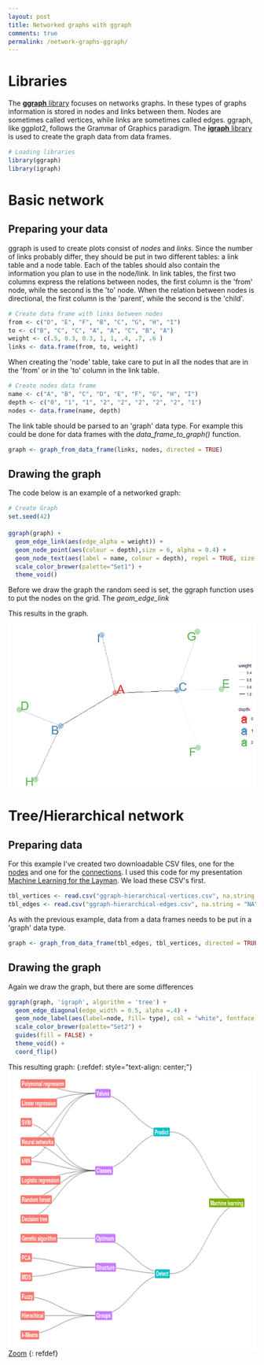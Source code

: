 ```yaml
---
layout: post
title: Networked graphs with ggraph
comments: true
permalink: /network-graphs-ggraph/
---
```


# Libraries
The [**ggraph** library](https://www.rdocumentation.org/packages/ggraph/versions/0.1.1/topics/ggraph) focuses on networks graphs. In these types of graphs information is stored in nodes and links between them. Nodes are sometimes called vertices, while links are sometimes called edges. ggraph, like ggplot2, follows the Grammar of Graphics paradigm. The [**igraph** library](http://igraph.org/r/doc/aaa-igraph-package.html) is used to create the graph data from data frames.
```r
# Loading libraries 
library(ggraph) 
library(igraph)
```

# Basic network

## Preparing your data

ggraph is used to create plots consist of _nodes_ and _links_. Since the number of links probably differ, they should be put in two different tables: a link table and a node table. Each of the tables should also contain the information you plan to use in the node/link. In link tables, the first two columns express the relations between nodes, the first column is the 'from' node, while the second is the 'to' node. When the relation between nodes is directional, the first column is the 'parent', while the second is the 'child'.
```r
# Create data frame with links between nodes
from <- c("D", "E", "F", "B", "C", "G", "H", "I")
to <- c("B", "C", "C", "A", "A", "C", "B", "A")
weight <- c(.5, 0.3, 0.3, 1, 1, .4, .7, .6 )
links <- data.frame(from, to, weight)
```
When creating the 'node' table, take care to put in all the nodes that are in the 'from' or in the 'to' column in the link table.
```r
# Create nodes data frame
name <- c("A", "B", "C", "D", "E", "F", "G", "H", "I")
depth <- c("0", "1", "1", "2", "2", "2", "2", "2", "1")
nodes <- data.frame(name, depth)
```
The link table should be parsed to an 'graph' data type. For example this could be done for data frames with the _data_frame_to_graph()_ function.

```r
graph <- graph_from_data_frame(links, nodes, directed = TRUE)
```
## Drawing the graph

The code below is an example of a networked graph:
```r
# Create Graph
set.seed(42)

ggraph(graph) +
  geom_edge_link(aes(edge_alpha = weight)) +
  geom_node_point(aes(colour = depth),size = 6, alpha = 0.4) +
  geom_node_text(aes(label = name, colour = depth), repel = TRUE, size = 10) +
  scale_color_brewer(palette="Set1") +
  theme_void()
```
Before we draw the graph the random seed is set, the ggraph function uses to put the nodes on the grid. The _geom_edge_link_ 

This results in the graph.

<img src="/_pages/tutorials/network-graphs-with-ggraph.png" alt="" width="508" height="333" align="center"/>

# Tree/Hierarchical network

## Preparing data

For this example I've created two downloadable CSV files, one for the [nodes](/_pages/tutorials/network-graphs-with-ggraph/ggraph-hierarchical-vertices.csv) and one for the [connections](/_pages/tutorials/network-graphs-with-ggraph/ggraph-hierarchical-edges.csv). I used this code for my presentation [Machine Learning for the Layman](/machine-learning-layman/). We load these CSV's first.
```r
tbl_vertices <- read.csv("ggraph-hierarchical-vertices.csv", na.string = "NA")
tbl_edges <- read.csv("ggraph-hierarchical-edges.csv", na.string = "NA")
```
As with the previous example, data from a data frames needs to be put in a 'graph' data type. 
```r
graph <- graph_from_data_frame(tbl_edges, tbl_vertices, directed = TRUE)
```

## Drawing the graph

Again we draw the graph, but there are some differences

```r
ggraph(graph, 'igraph', algorithm = 'tree') + 
  geom_edge_diagonal(edge_width = 0.5, alpha =.4) +
  geom_node_label(aes(label=node, fill= type), col = "white", fontface = "bold", hjust = "inward") +
  scale_color_brewer(palette="Set2") +
  guides(fill = FALSE) +
  theme_void() +
  coord_flip()
```


This resulting graph:
{:refdef: style="text-align: center;"}
<a href="cheshire-cat-cloud.png" target="_blank">
<img src="ggraph-hierarchical.png" alt="" width="800" height="565" align="center"/>
<br>
<i class='fa fa-search-plus '></i> Zoom</a>
{: refdef}

